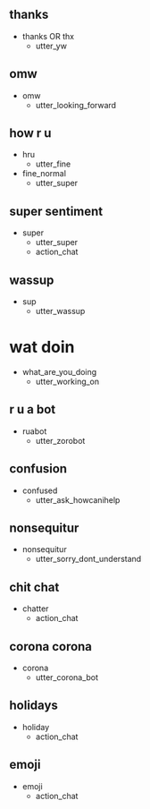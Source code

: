## thanks
* thanks OR thx
  - utter_yw

## omw
* omw
  - utter_looking_forward

## how r u
* hru
  - utter_fine
* fine_normal
  - utter_super

## super sentiment
* super
  - utter_super
  - action_chat

## wassup
* sup
  - utter_wassup

# wat doin  
* what_are_you_doing
  - utter_working_on

## r u a bot
* ruabot
  - utter_zorobot

## confusion
* confused
  - utter_ask_howcanihelp

## nonsequitur
* nonsequitur
  - utter_sorry_dont_understand

## chit chat
* chatter
  - action_chat

## corona corona
* corona
  - utter_corona_bot

## holidays  
* holiday
  - action_chat

## emoji
* emoji  
  - action_chat
